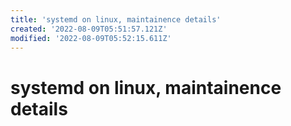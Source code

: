 ```yaml
---
title: 'systemd on linux, maintainence details'
created: '2022-08-09T05:51:57.121Z'
modified: '2022-08-09T05:52:15.611Z'
---
```


# systemd on linux, maintainence details

